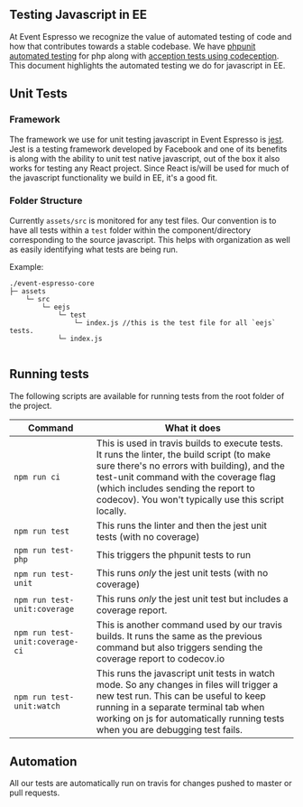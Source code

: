 ## Testing Javascript in EE

At Event Espresso we recognize the value of automated testing of code and how that contributes towards a stable codebase.  We have [phpunit automated testing](../B--Automated-Testing/automated-testing-in-event-espresso.md) for php along with [acception tests using codeception](https://github.com/eventespresso/ee-codeception). This document highlights the automated testing we do for javascript in EE.

## Unit Tests

### Framework

The framework we use for unit testing javascript in Event Espresso is [jest](https://facebook.github.io/jest/).  Jest is a testing framework developed by Facebook and one of its benefits is along with the ability to unit test native javascript, out of the box it also works for testing any React project.  Since React is/will be used for much of the javascript functionality we build in EE, it's a good fit.

### Folder Structure 

Currently `assets/src` is monitored for any test files.  Our convention is to have all tests within a `test` folder within the component/directory corresponding to the source javascript.  This helps with organization as well as easily identifying what tests are being run.

Example:

```
./event-espresso-core
├─ assets
    └─ src
        └─ eejs
            └─ test
                └─ index.js //this is the test file for all `eejs` tests.
            └─ index.js
            
```

## Running tests

The following scripts are available for running tests from the root folder of the project.

| Command | What it does |
| ------- | ------------ |
| `npm run ci` | This is used in travis builds to execute tests.  It runs the linter, the build script (to make sure there's no errors with building), and the test-unit command with the coverage flag (which includes sending the report to codecov).  You won't typically use this script locally.
| `npm run test` | This runs the linter and then the jest unit tests (with no coverage)
| `npm run test-php` | This triggers the phpunit tests to run
| `npm run test-unit` | This runs _only_ the jest unit tests (with no coverage)
| `npm run test-unit:coverage` | This runs _only_ the jest unit test but includes a coverage report.
| `npm run test-unit:coverage-ci` | This is another command used by our travis builds.  It runs the same as the previous command but also triggers sending the coverage report to codecov.io
| `npm run test-unit:watch` | This runs the javascript unit tests in watch mode.  So any changes in files will trigger a new test run.  This can be useful to keep running in a separate terminal tab when working on js for automatically running tests when you are debugging test fails.

## Automation

All our tests are automatically run on travis for changes pushed to master or pull requests.  
